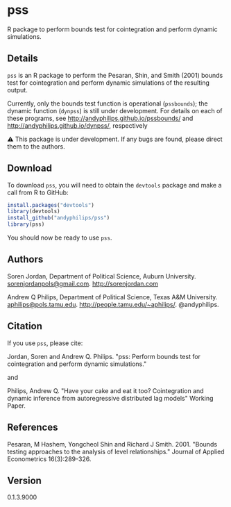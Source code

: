 # pss
R package to perform bounds test for cointegration and perform dynamic simulations.

## Details
`pss` is an R package to perform the Pesaran, Shin, and Smith (2001) bounds test for cointegration and perform dynamic simulations of the resulting output.

Currently, only the bounds test function is operational (`pssbounds`); the dynamic function (`dynpss`) is still under development. For details on each of these programs, see http://andyphilips.github.io/pssbounds/ and http://andyphilips.github.io/dynpss/, respectively

:warning: This package is under development. If any bugs are found, please direct them to the authors.

## Download
To download `pss`, you will need to obtain the `devtools` package and make a call from R to GitHub:
```r
install.packages("devtools")
library(devtools)
install_github("andyphilips/pss")
library(pss)
```
You should now be ready to use `pss`.

## Authors
Soren Jordan, Department of Political Science, Auburn University. sorenjordanpols@gmail.com. http://sorenjordan.com

Andrew Q Philips, Department of Political Science, Texas A&M University. aphilips@pols.tamu.edu. http://people.tamu.edu/~aphilips/. @andyphilips.

## Citation
If you use `pss`, please cite:

Jordan, Soren and Andrew Q. Philips. "pss: Perform bounds test for cointegration and perform dynamic simulations."

and

Philips, Andrew Q. "Have your cake and eat it too? Cointegration and dynamic inference from autoregressive distributed lag models" Working Paper.

## References
Pesaran, M Hashem, Yongcheol Shin and Richard J Smith. 2001. "Bounds testing approaches to the analysis of level relationships." Journal of Applied Econometrics 16(3):289-326.

## Version
0.1.3.9000
